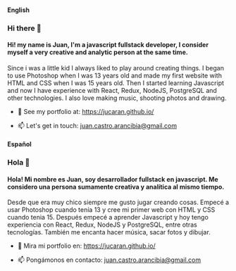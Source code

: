 #### English
### Hi there 👋

<!--
**jucaran/jucaran** is a ✨ _special_ ✨ repository because its `README.md` (this file) appears on your GitHub profile.

Here are some ideas to get you started:

- 🔭 I’m currently working on ...
- 🌱 I’m currently learning ...
- 👯 I’m looking to collaborate on ...
- 🤔 I’m looking for help with ...
- 💬 Ask me about ...
- 📫 How to reach me: ...
- 😄 Pronouns: ...
- ⚡ Fun fact: ...
-->

#### Hi! my name is Juan, I'm a javascript fullstack developer, I consider myself a very creative and analytic person at the same time.

Since i was a little kid I always liked to play around creating things. I began to use Photoshop when I was 13 years old and made my first website with HTML and CSS when I was 15 years old. Then I started learning Javascript and now I have experience with React, Redux, NodeJS, PostgreSQL and other technologies.
I also love making music, shooting photos and drawing.

- 🔭 See my portfolio at:
https://jucaran.github.io/

- 📫 Let's get in touch:
juan.castro.arancibia@gmail.com 

#### Español
### Hola 👋

#### Hola! Mi nombre es Juan, soy desarrollador fullstack en javascript. Me considero una persona sumamente creativa y analítica al mismo tiempo.

Desde que era muy chico siempre me gusto jugar creando cosas. Empecé a usar Photoshop cuando tenía 13 y cree mi primer web con HTML y CSS cuando tenia 15. Después empecé a aprender Javascript y hoy tengo experiencia con React, Redux, NodeJS y PostgreSQL, entre otras tecnologías.
También me encanta hacer música, sacar fotos y dibujar. 

- 🔭 Mira mi portfolio en:
https://jucaran.github.io/

- 📫 Pongámonos en contacto: 
juan.castro.arancibia@gmail.com



